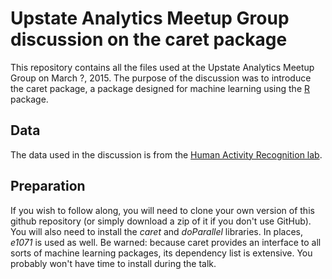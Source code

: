 Upstate Analytics Meetup Group discussion on the caret package
==============================================================

This repository contains all the files used at the Upstate Analytics Meetup Group on March ?, 2015. The purpose of the discussion was to introduce the caret package, a package designed for machine learning using the [R](http://www.r-project.org) package.

## Data

The data used in the discussion is from the [Human Activity Recognition lab](http://groupware.les.inf.puc-rio.br/har#collaborators#ixzz3IgG0oJx1).

## Preparation

If you wish to follow along, you will need to clone your own version of this github repository (or simply download a zip of it if you don't use GitHub). You will also need to install the _caret_ and _doParallel_ libraries. In places, _e1071_ is used as well. Be warned: because caret provides an interface to all sorts of machine learning packages, its dependency list is extensive. You probably won't have time to install during the talk.
